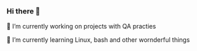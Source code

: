 ### Hi there 👋

🔭 I’m currently working on projects with QA practies

🌱 I’m currently learning Linux, bash and other wornderful things

